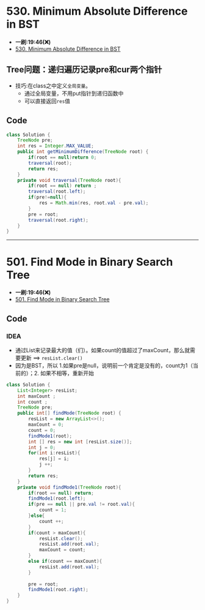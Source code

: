 # 530. Minimum Absolute Difference in BST
* **一刷:19:46(❌)**
* [530. Minimum Absolute Difference in BST](https://leetcode.com/problems/minimum-absolute-difference-in-bst/)

## Tree问题：递归遍历记录pre和cur两个指针
* 技巧:在class之中定义`全局变量`。
  * 通过全局变量，不用put指针到递归函数中
  * 可以直接返回`res`值

## Code
```java
class Solution {
    TreeNode pre;
    int res = Integer.MAX_VALUE;
    public int getMinimumDifference(TreeNode root) {
        if(root == null)return 0;
        traversal(root);
        return res;
    }
    private void traversal(TreeNode root){
        if(root == null) return ;
        traversal(root.left);
        if(pre!=null){
            res = Math.min(res, root.val - pre.val);
        }
        pre = root;
        traversal(root.right);
    }
}
```
***
# 501. Find Mode in Binary Search Tree
* **一刷:19:46(❌)**
* [501. Find Mode in Binary Search Tree](https://leetcode.com/problems/find-mode-in-binary-search-tree/description/)

## Code
### IDEA
* 通过List来记录最大的值（们）。如果count的值超过了maxCount，那么就需要更新 ==> `resList.clear()`
* 因为是BST，所以 1.如果pre是null，说明前一个肯定是没有的，count为1（当前的）；2. 如果不相等，重新开始

```java
class Solution {
    List<Integer> resList;
    int maxCount ;
    int count ;
    TreeNode pre;
    public int[] findMode(TreeNode root) {
        resList = new ArrayList<>();
        maxCount = 0;
        count = 0;
        findMode1(root);
        int [] res = new int [resList.size()];
        int j = 0;
        for(int i:resList){
            res[j] = i;
            j ++;
        }
        return res;
    }
    private void findMode1(TreeNode root){
        if(root == null) return;
        findMode1(root.left);
        if(pre == null || pre.val != root.val){
            count = 1;
        }else{
            count ++;
        }
        if(count > maxCount){
            resList.clear();
            resList.add(root.val);
            maxCount = count;
        }
        else if(count == maxCount){
            resList.add(root.val);
        }
        
        pre = root;
        findMode1(root.right);
    }
}
```
